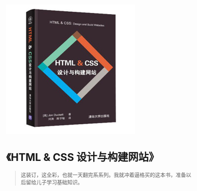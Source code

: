 ![9787302311034](../../../static/img/9787302311034.jpg)

# 《HTML & CSS 设计与构建网站》


 > 这装订，这全彩，也就一天翻完系系列。我就冲着逼格买的这本书，准备以后留给儿子学习基础知识。
 